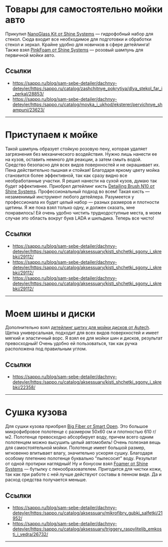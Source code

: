 # Товары для самостоятельно мойки авто

Прикупил [NanoGlass Kit от Shine Systems](https://sappo.ru/blog/sam-sebe-detailer/dachnyy-deteyler/<https:/sappo.ru/catalog/zashchitnye_pokrytiya/dlya_stekol_far_i_zerkal/28853/>) — гидрофобный набор для стекол. Сюда входит все необходимое для подготовки и обработки стекол и зеркал. Крайне удобно для новичков в сфере детейлинга! 
Также взял [PinkFoam от Shine Systems](https://sappo.ru/blog/sam-sebe-detailer/dachnyy-deteyler/<https:/sappo.ru/catalog/moyka_i_ukhod/eksterer/pervichnye_shampuni/23623/>) — розовый шампунь для первичной мойки авто.

## Ссылки

- https://sappo.ru/blog/sam-sebe-detailer/dachnyy-deteyler/<https:/sappo.ru/catalog/zashchitnye_pokrytiya/dlya_stekol_far_i_zerkal/28853/>
- https://sappo.ru/blog/sam-sebe-detailer/dachnyy-deteyler/<https:/sappo.ru/catalog/moyka_i_ukhod/eksterer/pervichnye_shampuni/23623/>

---

# Приступаем к мойке

Такой шампунь образует стойкую розовую пену, которая удаляет загрязнения без механического воздействия. Нужно лишь нанести ее на кузов, оставить немного для реакции, а затем смыть водой. Средство безопасно для всех видов поверхностей и не окрашивает их.
Пена действительно пышная и стойкая! Благодаря яркому цвету мойка становится более эффективной, так как сразу видно все необработанные участки. Я решил нанести на сухой кузов, думаю так будет эффективнее.
Приобрел детейлинг кисть [Detailing Brush N10](https://sappo.ru/blog/sam-sebe-detailer/dachnyy-deteyler/<https:/sappo.ru/catalog/aksessuary/kisti_shchetki_sgony_i_skrebki/29112/>)[](https://sappo.ru/blog/sam-sebe-detailer/dachnyy-deteyler/<https:/sappo.ru/catalog/aksessuary/kisti_shchetki_sgony_i_skrebki/29112/>)[ от Shine Systems](https://sappo.ru/blog/sam-sebe-detailer/dachnyy-deteyler/<https:/sappo.ru/catalog/aksessuary/kisti_shchetki_sgony_i_skrebki/29112/>). Профессиональный подход во всем! 
Такая кисть — незаменимый инструмент любого детейлера. Разумеется у профессионала их будет целый набор — разных размеров и плотности щетины. Я же пока взял только одну, и должен сказать, мне понравилось! Ей очень удобно чистить труднодоступные места, в моем случае это область вокруг букв LADA и шильдика. Теперь все чисто!

## Ссылки

- https://sappo.ru/blog/sam-sebe-detailer/dachnyy-deteyler/<https:/sappo.ru/catalog/aksessuary/kisti_shchetki_sgony_i_skrebki/29112/>
- https://sappo.ru/blog/sam-sebe-detailer/dachnyy-deteyler/<https:/sappo.ru/catalog/aksessuary/kisti_shchetki_sgony_i_skrebki/29112/>
- https://sappo.ru/blog/sam-sebe-detailer/dachnyy-deteyler/<https:/sappo.ru/catalog/aksessuary/kisti_shchetki_sgony_i_skrebki/29112/>

---

# Моем шины и диски

Дополнительно взял [детейлинг щетку для мойки дисков от Autech](https://sappo.ru/blog/sam-sebe-detailer/dachnyy-deteyler/<https:/sappo.ru/catalog/aksessuary/kisti_shchetki_sgony_i_skrebki/22358/>). Щетка универсальная, подходит для всех видов поверхностей и имеет мягкий и эластичный ворс. Я взял ее для мойки шин и дисков, результат превосходный! Очень удобно ей пользоваться, так как ручка расположена под правильным углом.

## Ссылки

- https://sappo.ru/blog/sam-sebe-detailer/dachnyy-deteyler/<https:/sappo.ru/catalog/aksessuary/kisti_shchetki_sgony_i_skrebki/22358/>

---

# Сушка кузова

Для сушки кузова приобрел [Big Fiber от Smart Open](https://sappo.ru/blog/sam-sebe-detailer/dachnyy-deteyler/<https:/sappo.ru/catalog/aksessuary/mikrofibry_gubki_salfetki/21952/>). Это большое микрофибровое полотенце с размером 50х60 см и плотностью 610 г/м2. 
Полотенце превосходно абсорбирует воду, причем всего одним полотенцем можно высушить целый автомобиль! Очень полезная вещь для самостоятельной мойки. 
Полотенце имеет большой размер, мгновенно впитывает влагу, значительно ускоряя сушку. Благодаря особому плетению полотенце буквально \"пылесосит\" воду. Результат от одной протирки наглядный! 
Ну и бонусом взял [Foamer от Shine Systems](https://sappo.ru/blog/sam-sebe-detailer/dachnyy-deteyler/<https:/sappo.ru/catalog/aksessuary/triggery_raspylitelib_emkosti_i_vedra/26732/>) — бутылку с пенообразователем. Пригодится для чистки кожи, так как при работе с ней лучше действуют составы в пенном виде. Да и расход средства получается меньше.

## Ссылки

- https://sappo.ru/blog/sam-sebe-detailer/dachnyy-deteyler/<https:/sappo.ru/catalog/aksessuary/mikrofibry_gubki_salfetki/21952/>
- https://sappo.ru/blog/sam-sebe-detailer/dachnyy-deteyler/<https:/sappo.ru/catalog/aksessuary/triggery_raspylitelib_emkosti_i_vedra/26732/>

---

